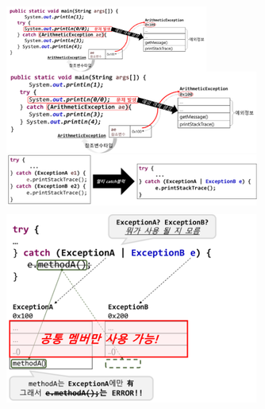 <img src = "assets/built/postsImages/TheCornerstoneOfJava/2021-06-16-8cornerstoneJava3/img.png" width="80%" align="left"><br/>
![img.png](img.png)
![img_1.png](img_1.png)


![img_2.png](img_2.png)
